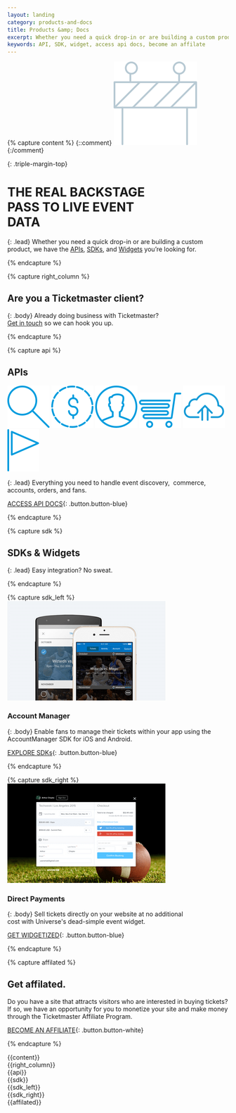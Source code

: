 ```yaml
---
layout: landing
category: products-and-docs
title: Products &amp; Docs
excerpt: Whether you need a quick drop-in or are building a custom product, we have the APIs, SDKs, and Widgets you’re looking for
keywords: API, SDK, widget, access api docs, become an affilate
---
```



{% capture content %}
{::comment}
![Under development](/assets/img/ic-under-development.svg)
{:/comment}

{: .triple-margin-top}
# THE REAL BACKSTAGE <br> PASS TO LIVE EVENT <br> DATA

{: .lead}
Whether you need a quick drop-in or are building a custom product, we have the [APIs](/products-and-docs/apis/getting-started/), [SDKs](/products-and-docs/sdks/), and [Widgets](/products-and-docs/widgets/) you’re looking for.

{% endcapture %}

{% capture right_column %}
## Are you a Ticketmaster client?

{: .body}
Already doing business with Ticketmaster? <br>
[Get in touch](mailto:distributedcommerce@ticketmaster.com) so we can hook you up.

{% endcapture %}

{% capture api %}
## APIs

[![Discovery API](/assets/img/products-and-docs/ic-search-big.svg)](/products-and-docs/apis/discovery/v1/)
[![Commerce API](/assets/img/products-and-docs/ic-commerce-api.svg)](/products-and-docs/apis/commerce/)
[![Partner API](/assets/img/products-and-docs/ic-user.svg)](/products-and-docs/apis/partner/)
[![Deals API](/assets/img/products-and-docs/ic-cart.svg)](/products-and-docs/apis/deals-api/)
[![Publish API](/assets/img/products-and-docs/ic-publish.svg)](/products-and-docs/apis/publish/)
[![International Discovery API](/assets/img/products-and-docs/ic-flag.svg)](/products-and-docs/apis/international-discovery/)

{: .lead}
Everything you need to handle event discovery,  commerce, accounts, orders, and fans.

[ACCESS API DOCS](/products-and-docs/apis/getting-started/){: .button.button-blue}

{% endcapture %}

{% capture sdk %}
## SDKs & Widgets

{: .lead}
Easy integration? No sweat.

{% endcapture %}

{% capture sdk_left %}
[![Account Manager](/assets/img/products-and-docs/sdk-left.png)](https://twitter.com/tmastertech)

### Account Manager

{: .body}
Enable fans to manage their tickets within your app using the AccountManager SDK for iOS and Android.
 
[EXPLORE SDKs](/products-and-docs/sdks/){: .button.button-blue}

{% endcapture %}

{% capture sdk_right %}
[![Direct Payments](/assets/img/products-and-docs/sdk-right.png)](https://www.universe.com/)

### Direct Payments

{: .body}
Sell tickets directly on your website at no additional <br> cost with Universe's dead-simple event widget.

[GET WIDGETIZED](/products-and-docs/widgets/){: .button.button-blue}

{% endcapture %}

{% capture affilated %}

## Get affilated.

Do you have a site that attracts visitors who are interested in buying tickets? If so, we have an opportunity for you to monetize your site and make money through the Ticketmaster Affiliate Program.

[BECOME AN AFFILIATE](/support/faq/#affiliates-a){: .button.button-white}

{% endcapture %}



<div class="row">
    <div class="row-container">
<div class="col-xs-12 col-md-8" markdown="1">
{{content}}
</div>
<div class="col-xs-12 col-md-4">
<div class="partner" markdown="1">
{{right_column}}
</div>
</div>
    </div>
</div>

<div class="slice-left slice-top-left slice-bottom-left xs-center">
    <div class="row">
        <div class="row-container">
<div class="col-xs-12 col-md-12" markdown="1">
{{api}}
</div>
        </div>
        <div class="clearfix"></div>
    </div>
</div>

<div class="row sdk">
  <div class="row-container row-sdk">
<div class="col-xs-12 col-md-12" markdown="1">
{{sdk}}
<div class="col-xs-12 col-sm-6 sdk-elem" markdown="1">
{{sdk_left}}
</div>
<div class="col-xs-12 col-sm-6" markdown="1">
{{sdk_right}} 
</div>
</div>
  </div>
</div>

<div class="slice-left affilated slice-top-left slice-bottom-left xs-center">
    <div class="row">
        <div class="row-container">
<div class="col-xs-12 col-md-6" markdown="1">
{{affilated}}
</div>
        </div>
        <div class="clearfix"></div>
    </div>
</div>
